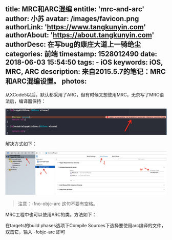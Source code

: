 title: MRC和ARC混编
entitle: 'mrc-and-arc'
author: 小苏
avatar: /images/favicon.png
authorLink: 'https://www.tangkunyin.com'
authorAbout: 'https://about.tangkunyin.com'
authorDesc: 在写bug的康庄大道上一骑绝尘
categories: 前端
timestamp: 1528012490
date: 2018-06-03 15:54:50
tags:
    - iOS
keywords: iOS, MRC, ARC
description: 来自2015.5.7的笔记：MRC和ARC混编设置。
photos:
---

从XCode5以后，默认都采用了ARC，但有时候又想使用MRC，无奈写了MRC语法后，编译器保持：

![](/img/2018/15280126158577.jpg)

解决方式如下：

![](/img/2018/15280126834131.jpg)

> 注意：-fno-objc-arc 这句不要有空格。

MRC工程中也可以使用ARC的类。方法如下：

在targets的build phases选项下Compile Sources下选择要使用arc编译的文件，双击它，输入 -fobjc-arc 即可


